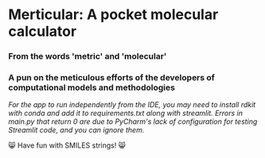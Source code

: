 # Merticular: A pocket molecular calculator
### From the words 'metric' and 'molecular'
### A pun on the meticulous efforts of the developers of computational models and methodologies 

_For the app to run independently from the IDE, you may need to install rdkit with conda and add it to requirements.txt along with streamlit._
_Errors in main.py that return 0 are due to PyCharm's lack of configuration for testing Streamlit code, and you can ignore them._


😸 Have fun with SMILES strings! 😸
